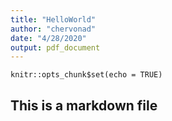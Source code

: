 ```yaml
---
title: "HelloWorld"
author: "chervonad"
date: "4/28/2020"
output: pdf_document
---
```


```{r setup, include=FALSE}
knitr::opts_chunk$set(echo = TRUE)
```

## This is a markdown file

